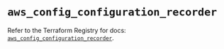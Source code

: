 # `aws_config_configuration_recorder`

Refer to the Terraform Registry for docs: [`aws_config_configuration_recorder`](https://registry.terraform.io/providers/hashicorp/aws/5.78.0/docs/resources/config_configuration_recorder).
